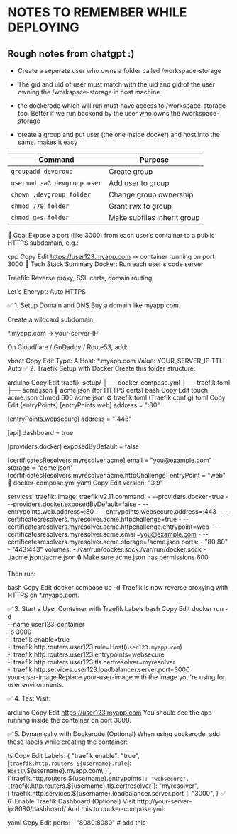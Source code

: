 # NOTES TO REMEMBER WHILE DEPLOYING
## Rough notes from chatgpt :)
- Create a seperate user who owns a folder called /workspace-storage
- The gid and uid of user must match with the uid and gid of the user owning the /workspace-storage in host machine

- the dockerode which will run must have access to /workspace-storage too. Better if we run backend by the user
who owns the /workspace-storage


- create a group and put user (the one inside docker) and host into the same. makes it easy

| Command                     | Purpose                     |
| --------------------------- | --------------------------- |
| `groupadd devgroup`         | Create group                |
| `usermod -aG devgroup user` | Add user to group           |
| `chown :devgroup folder`    | Change group ownership      |
| `chmod 770 folder`          | Grant rwx to group          |
| `chmod g+s folder`          | Make subfiles inherit group |


🎯 Goal
Expose a port (like 3000) from each user’s container to a public HTTPS subdomain, e.g.:

cpp
Copy
Edit
https://user123.myapp.com → container running on port 3000
🧩 Tech Stack Summary
Docker: Run each user's code server

Traefik: Reverse proxy, SSL certs, domain routing

Let's Encrypt: Auto HTTPS

✅ 1. Setup Domain and DNS
Buy a domain like myapp.com.

Create a wildcard subdomain:

*.myapp.com → your-server-IP

On Cloudflare / GoDaddy / Route53, add:

vbnet
Copy
Edit
Type: A
Host: *.myapp.com
Value: YOUR_SERVER_IP
TTL: Auto
✅ 2. Traefik Setup with Docker
Create this folder structure:

arduino
Copy
Edit
traefik-setup/
├── docker-compose.yml
├── traefik.toml
├── acme.json
🧾 acme.json (for HTTPS certs)
bash
Copy
Edit
touch acme.json
chmod 600 acme.json
⚙️ traefik.toml (Traefik config)
toml
Copy
Edit
[entryPoints]
  [entryPoints.web]
    address = ":80"

  [entryPoints.websecure]
    address = ":443"

[api]
  dashboard = true

[providers.docker]
  exposedByDefault = false

[certificatesResolvers.myresolver.acme]
  email = "you@example.com"
  storage = "acme.json"
  [certificatesResolvers.myresolver.acme.httpChallenge]
    entryPoint = "web"
🐳 docker-compose.yml
yaml
Copy
Edit
version: "3.9"

services:
  traefik:
    image: traefik:v2.11
    command:
      - --providers.docker=true
      - --providers.docker.exposedByDefault=false
      - --entrypoints.web.address=:80
      - --entrypoints.websecure.address=:443
      - --certificatesresolvers.myresolver.acme.httpchallenge=true
      - --certificatesresolvers.myresolver.acme.httpchallenge.entrypoint=web
      - --certificatesresolvers.myresolver.acme.email=you@example.com
      - --certificatesresolvers.myresolver.acme.storage=/acme.json
    ports:
      - "80:80"
      - "443:443"
    volumes:
      - /var/run/docker.sock:/var/run/docker.sock
      - ./acme.json:/acme.json
🔒 Make sure acme.json has permissions 600.

Then run:

bash
Copy
Edit
docker compose up -d
Traefik is now reverse proxying with HTTPS on *.myapp.com.

✅ 3. Start a User Container with Traefik Labels
bash
Copy
Edit
docker run -d \
  --name user123-container \
  -p 3000 \
  -l traefik.enable=true \
  -l traefik.http.routers.user123.rule=Host(`user123.myapp.com`) \
  -l traefik.http.routers.user123.entrypoints=websecure \
  -l traefik.http.routers.user123.tls.certresolver=myresolver \
  -l traefik.http.services.user123.loadbalancer.server.port=3000 \
  your-user-image
Replace your-user-image with the image you're using for user environments.

✅ 4. Test
Visit:

arduino
Copy
Edit
https://user123.myapp.com
You should see the app running inside the container on port 3000.

✅ 5. Dynamically with Dockerode (Optional)
When using dockerode, add these labels while creating the container:

ts
Copy
Edit
Labels: {
  "traefik.enable": "true",
  [`traefik.http.routers.${username}.rule`]: `Host(\`${username}.myapp.com\`)`,
  [`traefik.http.routers.${username}.entrypoints`]: "websecure",
  [`traefik.http.routers.${username}.tls.certresolver`]: "myresolver",
  [`traefik.http.services.${username}.loadbalancer.server.port`]: "3000",
}
✅ 6. Enable Traefik Dashboard (Optional)
Visit http://your-server-ip:8080/dashboard/
Add this to docker-compose.yml:

yaml
Copy
Edit
    ports:
      - "8080:8080" # add this
